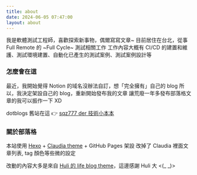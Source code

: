 ```yaml
---
title: about
date: 2024-06-05 07:47:00
layout: about
---
```


我是軟體測試工程師，喜歡探索新事物，偶爾寫寫文章~
目前居住在台北，從事 Full Remote 的 ~Full Cycle~ 測試相關工作
工作內容大概有 CI/CD 的建置和維護、測試環境建置、自動化已產生的測試案例、測試案例設計等

### 怎麼會在這

最近，我開始覺得 Notion 的域名沒辦法自訂，想「完全擁有」自己的 blog
所以，我決定架設自己的 blog，重新開始發布我的文章
讓荒廢一年多發布部落格文章的我可以振作一下 XD

dotblogs 舊站在這 👉 [sqz777 der 技術小本本](https://dotblogs.com.tw/im_sqz777)

### 關於部落格

本站使用 [Hexo](http://hexo.io/) + [Claudia theme](https://github.com/Haojen/hexo-theme-Claudia) + GitHub Pages 架設
改掉了 Claudia 裡面文章列表, tag 顏色等些微的設定

改動的內容大多是來自 [Huli 的 life blog theme](https://github.com/aszx87410/huli-life-blog/tree/main/themes/hexo-theme-Claudia)，這邊感謝 Huli 大 <(_ _)>